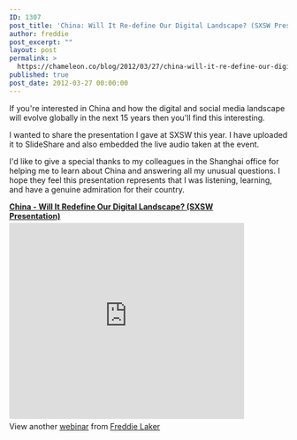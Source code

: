 ```yaml
---
ID: 1307
post_title: 'China: Will It Re-define Our Digital Landscape? (SXSW Presentation)'
author: freddie
post_excerpt: ""
layout: post
permalink: >
  https://chameleon.co/blog/2012/03/27/china-will-it-re-define-our-digital-landscape-sxsw-presentation/
published: true
post_date: 2012-03-27 00:00:00
---
```

<!-- {EAV:e762d42c1bcd35d9} -->

If you're interested in China and how the digital and social media landscape will evolve globally in the next 15 years then you'll find this interesting.

I wanted to share the presentation I gave at SXSW this year. I have uploaded it to SlideShare and also embedded the live audio taken at the event.

I'd like to give a special thanks to my colleagues in the Shanghai office for helping me to learn about China and answering all my unusual questions. I hope they feel this presentation represents that I was listening, learning, and have a genuine admiration for their country.<!--more-->
<div style="width: 425px;"><strong style="display: block; margin: 12px 0 4px;"><a title="China - Will It Redefine Our Digital Landscape? (SXSW Presentation)" href="https://www.slideshare.net/TMTYL/china-will-it-redefine-our-digital-landscape" target="_blank" rel="noopener noreferrer">China - Will It Redefine Our Digital Landscape? (SXSW Presentation)</a></strong> <iframe src="https://www.slideshare.net/slideshow/embed_code/12180735?rel=0" width="425" height="355" frameborder="0" marginwidth="0" marginheight="0" scrolling="no"></iframe></div>
<div id="__ss_12180735" style="width: 425px;">
<div style="padding: 5px 0 12px;">View another <a href="https://www.slideshare.net/" target="_blank" rel="noopener noreferrer">webinar</a> from <a href="https://www.slideshare.net/TMTYL" target="_blank" rel="noopener noreferrer">Freddie Laker</a></div>
</div>